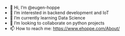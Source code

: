 - 👋 Hi, I’m @eugen-hoppe
- 👀 I’m interested in backend development and IoT
- 🌱 I’m currently learning Data Science
- 💞️ I’m looking to collaborate on python projects
- 📫 How to reach me: https://www.ehoppe.com/About/

<!---
eugen-hoppe/eugen-hoppe is a ✨ special ✨ repository because its `README.md` (this file) appears on your GitHub profile.
You can click the Preview link to take a look at your changes.
--->
